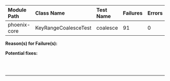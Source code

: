 | Module Path | Class Name | Test Name | Failures | Errors |
| :----------- | :--------- | :-------- | :------- | :----- |
| phoenix-core | KeyRangeCoalesceTest | coalesce | 91 | 0 |

**Reason(s) for Failure(s):**


**Potential fixes:**









<br><br>
________
